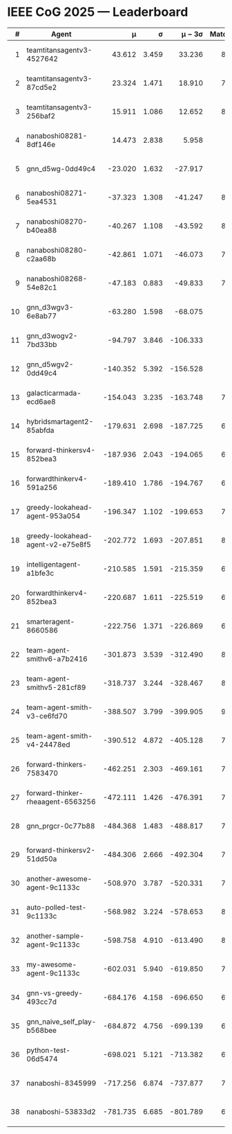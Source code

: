 # IEEE CoG 2025 — Leaderboard

| # | Agent | μ | σ | μ − 3σ | Matches | Updated |
|---:|---|---:|---:|---:|---:|---|
| 1 | teamtitansagentv3-4527642 | 43.612 | 3.459 | 33.236 | 8336 | 2025-08-30 19:14 |
| 2 | teamtitansagentv3-87cd5e2 | 23.324 | 1.471 | 18.910 | 7638 | 2025-08-30 19:14 |
| 3 | teamtitansagentv3-256baf2 | 15.911 | 1.086 | 12.652 | 8034 | 2025-08-30 19:14 |
| 4 | nanaboshi08281-8df146e | 14.473 | 2.838 | 5.958 | 356 | 2025-08-30 19:14 |
| 5 | gnn_d5wg-0dd49c4 | -23.020 | 1.632 | -27.917 | 180 | 2025-08-30 19:14 |
| 6 | nanaboshi08271-5ea4531 | -37.323 | 1.308 | -41.247 | 8218 | 2025-08-30 19:14 |
| 7 | nanaboshi08270-b40ea88 | -40.267 | 1.108 | -43.592 | 8280 | 2025-08-30 19:14 |
| 8 | nanaboshi08280-c2aa68b | -42.861 | 1.071 | -46.073 | 7638 | 2025-08-30 19:14 |
| 9 | nanaboshi08268-54e82c1 | -47.183 | 0.883 | -49.833 | 7820 | 2025-08-30 19:14 |
| 10 | gnn_d3wgv3-6e8ab77 | -63.280 | 1.598 | -68.075 | 218 | 2025-08-30 19:14 |
| 11 | gnn_d3wogv2-7bd33bb | -94.797 | 3.846 | -106.333 | 330 | 2025-08-30 19:14 |
| 12 | gnn_d5wgv2-0dd49c4 | -140.352 | 5.392 | -156.528 | 266 | 2025-08-30 19:14 |
| 13 | galacticarmada-ecd6ae8 | -154.043 | 3.235 | -163.748 | 7660 | 2025-08-30 19:14 |
| 14 | hybridsmartagent2-85abfda | -179.631 | 2.698 | -187.725 | 6921 | 2025-08-30 19:14 |
| 15 | forward-thinkersv4-852bea3 | -187.936 | 2.043 | -194.065 | 6425 | 2025-08-30 19:14 |
| 16 | forwardthinkerv4-591a256 | -189.410 | 1.786 | -194.767 | 6741 | 2025-08-30 19:14 |
| 17 | greedy-lookahead-agent-953a054 | -196.347 | 1.102 | -199.653 | 7264 | 2025-08-30 19:14 |
| 18 | greedy-lookahead-agent-v2-e75e8f5 | -202.772 | 1.693 | -207.851 | 8136 | 2025-08-30 19:14 |
| 19 | intelligentagent-a1bfe3c | -210.585 | 1.591 | -215.359 | 6804 | 2025-08-30 19:14 |
| 20 | forwardthinkerv4-852bea3 | -220.687 | 1.611 | -225.519 | 6694 | 2025-08-30 19:14 |
| 21 | smarteragent-8660586 | -222.756 | 1.371 | -226.869 | 6487 | 2025-08-30 19:14 |
| 22 | team-agent-smithv6-a7b2416 | -301.873 | 3.539 | -312.490 | 8220 | 2025-08-30 19:14 |
| 23 | team-agent-smithv5-281cf89 | -318.737 | 3.244 | -328.467 | 8440 | 2025-08-30 19:14 |
| 24 | team-agent-smith-v3-ce6fd70 | -388.507 | 3.799 | -399.905 | 9038 | 2025-08-30 19:14 |
| 25 | team-agent-smith-v4-24478ed | -390.512 | 4.872 | -405.128 | 7698 | 2025-08-30 19:14 |
| 26 | forward-thinkers-7583470 | -462.251 | 2.303 | -469.161 | 7980 | 2025-08-30 19:14 |
| 27 | forward-thinker-rheaagent-6563256 | -472.111 | 1.426 | -476.391 | 7022 | 2025-08-30 19:14 |
| 28 | gnn_prgcr-0c77b88 | -484.368 | 1.483 | -488.817 | 7390 | 2025-08-30 19:14 |
| 29 | forward-thinkersv2-51dd50a | -484.306 | 2.666 | -492.304 | 7330 | 2025-08-30 19:14 |
| 30 | another-awesome-agent-9c1133c | -508.970 | 3.787 | -520.331 | 7640 | 2025-08-30 19:14 |
| 31 | auto-polled-test-9c1133c | -568.982 | 3.224 | -578.653 | 8100 | 2025-08-30 19:14 |
| 32 | another-sample-agent-9c1133c | -598.758 | 4.910 | -613.490 | 8260 | 2025-08-30 19:14 |
| 33 | my-awesome-agent-9c1133c | -602.031 | 5.940 | -619.850 | 7840 | 2025-08-30 19:14 |
| 34 | gnn-vs-greedy-493cc7d | -684.176 | 4.158 | -696.650 | 6900 | 2025-08-30 19:14 |
| 35 | gnn_naive_self_play-b568bee | -684.872 | 4.756 | -699.139 | 6640 | 2025-08-30 19:14 |
| 36 | python-test-06d5474 | -698.021 | 5.121 | -713.382 | 6900 | 2025-08-30 19:14 |
| 37 | nanaboshi-8345999 | -717.256 | 6.874 | -737.877 | 7050 | 2025-08-30 19:14 |
| 38 | nanaboshi-53833d2 | -781.735 | 6.685 | -801.789 | 6120 | 2025-08-30 19:14 |
